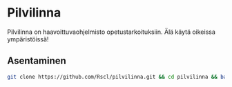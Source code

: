 # Pilvilinna

Pilvilinna on haavoittuvaohjelmisto opetustarkoituksiin. Älä käytä oikeissa ympäristöissä!

## Asentaminen
```bash
git clone https://github.com/Rscl/pilvilinna.git && cd pilvilinna && bash setup.sh
```
